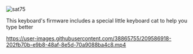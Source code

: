 ![sat75](https://user-images.githubusercontent.com/38865755/188288059-2725be46-748d-4f67-9452-e5d57c650e00.jpg)


This keyboard's firmware includes a special little keyboard cat to help you type better

https://user-images.githubusercontent.com/38865755/209586918-202fb70b-e9b8-48af-8e5d-70a9088ba4c8.mp4
